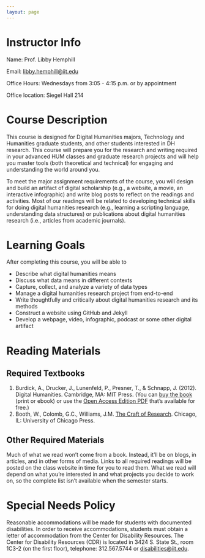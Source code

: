 ```yaml
---
layout: page
---
```


# Instructor Info
Name: Prof. Libby Hemphill

Email: [libby.hemphill@iit.edu](mailto:libby.hemphill@iit.edu)

Office Hours: Wednesdays from 3:05 - 4:15 p.m. or by appointment

Office location: Siegel Hall 214 

# Course Description
This course is designed for Digital Humanities majors, Technology and Humanities graduate students, and other students interested in DH research. This course will prepare you for the research and writing required in your advanced HUM classes and graduate research projects and will help you master tools (both theoretical and technical) for engaging and understanding the world around you.

To meet the major assignment requirements of the course, you will design and build an artifact of digital scholarship (e.g., a website, a movie, an interactive infographic) and write blog posts to reflect on the readings and activities. Most of our readings will be related to developing technical skills for doing digital humanities research (e.g., learning a scripting language, understanding data structures) or publications about digital humanities research (i.e., articles from academic journals).
# Learning Goals
After completing this course, you will be able to
* Describe what digital humanities means* Discuss what data means in different contexts* Capture, collect, and analyze a variety of data types* Manage a digital humanities research project from end-to-end* Write thoughtfully and critically about digital humanities research and its methods* Construct a website using GitHub and Jekyll* Develop a webpage, video, infographic, podcast or some other digital artifact# Reading Materials

## Required Textbooks
1.	Burdick, A., Drucker, J., Lunenfeld, P., Presner, T., & Schnapp, J. (2012). Digital Humanities. Cambridge, MA: MIT Press. (You can [buy the book](https://mitpress.mit.edu/store/9248.html) (print or ebook) or use the [Open Access Edition PDF](http://mitpress.mit.edu/sites/default/files/titles/content/9780262018470_Open_Access_Edition.pdf) that’s available for free.)2.	Booth, W., Colomb, G.C., Williams, J.M. [The Craft of Research](http://www.amazon.com/Research-Chicago-Writing-Editing-Publishing/dp/0226065669/ref=sr_1_1?ie=UTF8&qid=1457466509&sr=8-1&keywords=craft+of+research). Chicago, IL: University of Chicago Press.
## Other Required Materials
Much of what we read won’t come from a book. Instead, it’ll be on blogs, in articles, and in other forms of media. Links to all required readings will be posted on the class website in time for you to read them. What we read will depend on what you’re interested in and what projects you decide to work on, so the complete list isn’t available when the semester starts.# Special Needs Policy
Reasonable accommodations will be made for students with documented disabilities. In order to receive accommodations, students must obtain a letter of accommodation from the Center for Disability Resources. The Center for Disability Resources (CDR) is located in 3424 S. State St., room 1C3-2 (on the first floor), telephone: 312.567.5744 or [disabilities@iit.edu](mailto:disabilities@iit.edu).